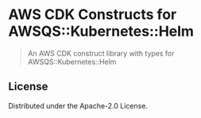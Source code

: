 # AWS CDK Constructs for AWSQS::Kubernetes::Helm

> An AWS CDK construct library with types for AWSQS::Kubernetes::Helm

## License

Distributed under the Apache-2.0 License.
